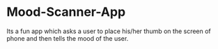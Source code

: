 # Mood-Scanner-App


Its a fun app which asks a user to place his/her thumb on the screen of phone and then tells the mood of the user.
